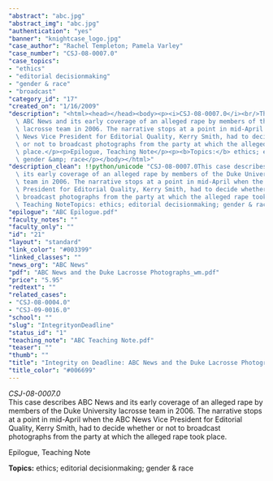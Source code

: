 ```yaml
---
"abstract": "abc.jpg"
"abstract_img": "abc.jpg"
"authentication": "yes"
"banner": "knightcase_logo.jpg"
"case_author": "Rachel Templeton; Pamela Varley"
"case_number": "CSJ-08-0007.0"
"case_topics":
- "ethics"
- "editorial decisionmaking"
- "gender & race"
- "broadcast"
"category_id": "17"
"created_on": "1/16/2009"
"description": "<html><head></head><body><p><i>CSJ-08-0007.0</i><br/>This case describes\
  \ ABC News and its early coverage of an alleged rape by members of the Duke University\
  \ lacrosse team in 2006. The narrative stops at a point in mid-April when the ABC\
  \ News Vice President for Editorial Quality, Kerry Smith, had to decide whether\
  \ or not to broadcast photographs from the party at which the alleged rape took\
  \ place.</p><p>Epilogue, Teaching Note</p><p><b>Topics:</b> ethics; editorial decisionmaking;\
  \ gender &amp; race</p></body></html>"
"description_clean": !!python/unicode "CSJ-08-0007.0This case describes ABC News and\
  \ its early coverage of an alleged rape by members of the Duke University lacrosse\
  \ team in 2006. The narrative stops at a point in mid-April when the ABC News Vice\
  \ President for Editorial Quality, Kerry Smith, had to decide whether or not to\
  \ broadcast photographs from the party at which the alleged rape took place.Epilogue,\
  \ Teaching NoteTopics: ethics; editorial decisionmaking; gender & race"
"epilogue": "ABC Epilogue.pdf"
"faculty_notes": ""
"faculty_only": ""
"id": "21"
"layout": "standard"
"link_color": "#003399"
"linked_classes": ""
"news_org": "ABC News"
"pdf": "ABC News and the Duke Lacrosse Photographs_wm.pdf"
"price": "5.95"
"redtext": ""
"related_cases":
- "CSJ-08-0004.0"
- "CSJ-09-0016.0"
"school": ""
"slug": "IntegrityonDeadline"
"status_id": "1"
"teaching_note": "ABC Teaching Note.pdf"
"teaser": ""
"thumb": ""
"title": "Integrity on Deadline: ABC News and the Duke Lacrosse Photographs"
"title_color": "#006699"
---
```

<html><head></head><body><p><i>CSJ-08-0007.0</i><br/>This case describes ABC News and its early coverage of an alleged rape by members of the Duke University lacrosse team in 2006. The narrative stops at a point in mid-April when the ABC News Vice President for Editorial Quality, Kerry Smith, had to decide whether or not to broadcast photographs from the party at which the alleged rape took place.</p><p>Epilogue, Teaching Note</p><p><b>Topics:</b> ethics; editorial decisionmaking; gender &amp; race</p></body></html>
